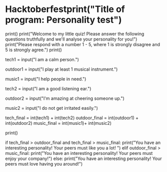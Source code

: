 # Hacktoberfestprint("Title of program: Personality test")
print()
print("Welcome to my little quiz! Please answer the following questions truthfully and we'll analyse your personality for you!")
print("Please respond with a number 1 - 5, where 1 is strongly disagree and 5 is strongly agree.")
print()

tech1 = input("I am a calm person.")

outdoor1 = input("I play at least 1 musical instrument.")

music1 = input("I help people in need.")

tech2 = input("I am a good listening ear.")

outdoor2 = input("I'm amazing at cheering someone up.")

music2 = input("I do not get irritated easily.")


tech_final = int(tech1) + int(tech2)
outdoor_final = int(outdoor1) + int(outdoor2)
music_final = int(music1)+ int(music2)

print()

if tech_final > outdoor_final and tech_final > music_final:
 print("You have an interesting personality! Your peers must like you a lot! ")
elif outdoor_final > music_final:
 print("You have an interesting personality! Your peers must enjoy your company!")
else:
 print("You have an interesting personality! Your peers must love having you around!")
